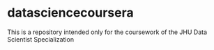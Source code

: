 datasciencecoursera
===================

This is a repository intended only for the coursework of the JHU Data Scientist Specialization
